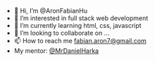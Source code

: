 - 👋 Hi, I’m @AronFabianHu
- 👀 I’m interested in full stack web development
- 🌱 I’m currently learning html, css, javascript
- 💞️ I’m looking to collaborate on ...
- 📫 How to reach me fabian.aron7@gmail.com
- My mentor: <a href="https://github.com/MrDanielHarka">@MrDanielHarka</a>

<!---
AronFabianHu/AronFabianHu is a ✨ special ✨ repository because its `README.md` (this file) appears on your GitHub profile.
You can click the Preview link to take a look at your changes.
--->
